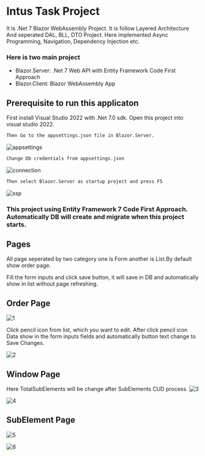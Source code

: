 # Intus Task Project

It is .Net 7 Blazor WebAssembly Project.
It is follow Layered Architecture And seperated DAL, BLL, DTO Project. Here implemented
Async Programming, Navigation, Dependency Injection etc.

### Here is two main project
- Blazor.Server: .Net 7 Web API with Entity Framework Code First Approach
- Blazor.Client: Blazor WebAssembly App

## Prerequisite to run this applicaton
First install Visual Studio 2022 with .Net 7.0 sdk. Open this project into visual studio 2022. 

```bash
Then Go to the appsettings.json file in Blazor.Server.
```
![appsettings](https://github.com/sthossan/IntusProject/blob/master/upload-images/appst.JPG?raw=true)

```bash
Change Db credentials from appsettings.json
```
![connection](https://github.com/sthossan/IntusProject/blob/master/upload-images/connection.JPG?raw=true)

```bash
Then select Blazor.Server as startup project and press F5
```
![ssp](https://github.com/sthossan/IntusProject/blob/master/upload-images/s-s-p.png?raw=true)


### This project using Entity Framework 7 Code First Approach. Automatically DB will create and migrate when this project starts.

## Pages
All page seperated by two category one is Form another is List.By default show order page.

Fill the form inputs and click save button, it will save in DB and automatically show in list without page refreshing.
## Order Page
![1](https://github.com/sthossan/IntusProject/blob/master/upload-images/o-list.JPG?raw=true)

Click pencil icon from list, which you want to edit. After click pencil icon Data show in the form inputs fields and automatically button text change to Save Changes.

![2](https://github.com/sthossan/IntusProject/blob/master/upload-images/o-edit.JPG?raw=true)

## Window Page
Here TotalSubElements will be change after SubElements CUD process.
![3](https://github.com/sthossan/IntusProject/blob/master/upload-images/w-list.JPG?raw=true)

![4](https://github.com/sthossan/IntusProject/blob/master/upload-images/w-edit.JPG?raw=true)

## SubElement Page
![5](https://github.com/sthossan/IntusProject/blob/master/upload-images/s-list.JPG?raw=true)

![6](https://github.com/sthossan/IntusProject/blob/master/upload-images/s-edit.JPG?raw=true)